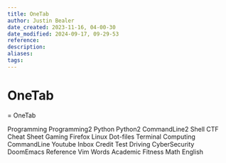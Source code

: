 ```yaml
---
title: OneTab
author: Justin Bealer
date_created: 2023-11-16, 04-00-30
date_modified: 2024-09-17, 09-29-53
reference: 
description: 
aliases: 
tags: 
---
```

# OneTab
= OneTab

Programming
Programming2
Python
Python2
CommandLine2
Shell
CTF
Cheat Sheet
Gaming
Firefox
Linux
Dot-files
Terminal
Computing
CommandLine
Youtube
Inbox
Credit Test
Driving
CyberSecurity
DoomEmacs
Reference
Vim
Words
Academic
Fitness
Math
English

